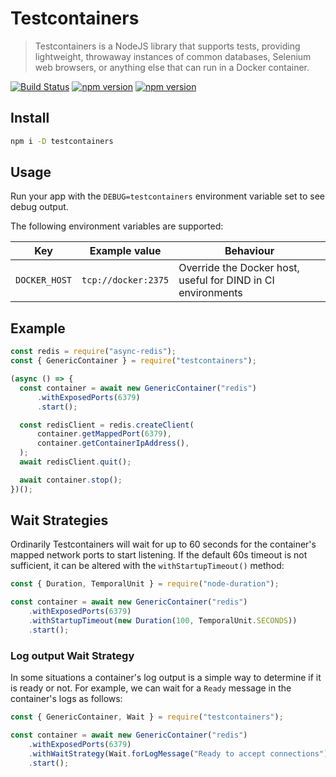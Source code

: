 # Testcontainers

> Testcontainers is a NodeJS library that supports tests, providing lightweight, throwaway instances of common databases, Selenium web browsers, or anything else that can run in a Docker container.

[![Build Status](https://travis-ci.org/testcontainers/testcontainers-node.svg?branch=master)](https://travis-ci.org/testcontainers/testcontainers-node)
[![npm version](https://badge.fury.io/js/testcontainers.svg)](https://www.npmjs.com/package/testcontainers)
[![npm version](https://img.shields.io/npm/dt/testcontainers.svg)](https://www.npmjs.com/package/testcontainers)

## Install

```bash
npm i -D testcontainers
```

## Usage

Run your app with the `DEBUG=testcontainers` environment variable set to see debug output.

The following environment variables are supported:

| Key | Example value | Behaviour |
| --- | --- | --- |
| `DOCKER_HOST` | `tcp://docker:2375` | Override the Docker host, useful for DIND in CI environments |


## Example

```javascript
const redis = require("async-redis");
const { GenericContainer } = require("testcontainers");

(async () => {
  const container = await new GenericContainer("redis")
      .withExposedPorts(6379)
      .start();

  const redisClient = redis.createClient(
      container.getMappedPort(6379),
      container.getContainerIpAddress(),
  );
  await redisClient.quit();

  await container.stop();
})();
```

## Wait Strategies

Ordinarily Testcontainers will wait for up to 60 seconds for the container's mapped network ports to start listening. 
If the default 60s timeout is not sufficient, it can be altered with the `withStartupTimeout()` method:

```javascript
const { Duration, TemporalUnit } = require("node-duration");

const container = await new GenericContainer("redis")
    .withExposedPorts(6379)
    .withStartupTimeout(new Duration(100, TemporalUnit.SECONDS))
    .start();
```

### Log output Wait Strategy

In some situations a container's log output is a simple way to determine if it is ready or not. For example, we can 
wait for a `Ready` message in the container's logs as follows:

```javascript
const { GenericContainer, Wait } = require("testcontainers");

const container = await new GenericContainer("redis")
    .withExposedPorts(6379)
    .withWaitStrategy(Wait.forLogMessage("Ready to accept connections"))
    .start();
```
